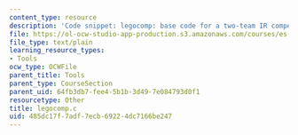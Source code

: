 ```yaml
---
content_type: resource
description: 'Code snippet: legocomp: base code for a two-team IR competition.'
file: https://ol-ocw-studio-app-production.s3.amazonaws.com/courses/es-293-lego-robotics-spring-2007/485dc17f7adf7ecb69224dc7166be247_legocomp.c
file_type: text/plain
learning_resource_types:
- Tools
ocw_type: OCWFile
parent_title: Tools
parent_type: CourseSection
parent_uid: 64fb3db7-fee4-5b1b-3d49-7e084793d0f1
resourcetype: Other
title: legocomp.c
uid: 485dc17f-7adf-7ecb-6922-4dc7166be247
---
```

